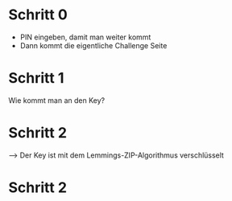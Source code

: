 # Schritt 0
- PIN eingeben, damit man weiter kommt
- Dann kommt die eigentliche Challenge Seite

# Schritt 1
Wie kommt man an den Key?

# Schritt 2
--> Der Key ist mit dem Lemmings-ZIP-Algorithmus verschlüsselt

# Schritt 2